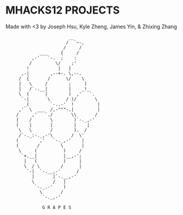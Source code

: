 # MHACKS12 PROJECTS

Made with <3 by Joseph Hsu, Kyle Zheng, James Yin, & Zhixing Zhang


                            __
                           /  `~-,
                          /     /
                 ___     {     /
              ,-'   `-.  ;    :
             /         \/    ;'
            !           |   |
          ,-|        ,--+-. \,--.
         /  {       /      \/    \
         |   \     /        ;     )
         |   /`-.__|        |    _!_
         \  (      |        )  ,'   `.
          `-|       \      / )/       \
           _(        `-..-'  !         |
         ,'  \  ___  /,-"""-.|         |
        /     ,'   `./       \\       /
        |    /       \        )`-._,-'
        (    |       |        |    |
         \   \       /        ).  /
         /`-._:-._,-'\       /  \'
        (        ,'   `-._,-'    |
        (       /        \       |
         \     (          )     /
          `+.__|          |__,-';
           |   (          )     |
           \  / \        /      |
            `-|  `-.__,-'      /
              |       |`-.__,-'
              \       /   |
               `-._.-'    )
                 \       /
                  `-._,-' 
                  
                  G R A P E S

